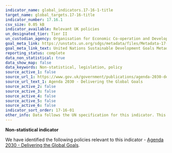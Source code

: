 ```yaml
---
indicator_name: global_indicators.17-16-1-title
target_name: global_targets.17-16-title
indicator_number: 17.16.1
csv_size: 0.05 kB
indicator_available: Relevant UK policies
un_designated_tier: Tier II
un_custodian_agency: Organisation for Economic Co-operation and Development (OECD), United Nations Development Programme (UNDP)
goal_meta_link: https://unstats.un.org/sdgs/metadata/files/Metadata-17-16-01.pdf
goal_meta_link_text: United Nations Sustainable Development Goals Metadata (PDF 340 KB)
reporting_status: complete
data_non_statistical: true
data_show_map: false
data_keywords: Non-statistical, legislation, policy
source_active_1: false
source_url_1: https://www.gov.uk/government/publications/agenda-2030-delivering-the-global-goals
source_url_text_1: Agenda 2030 - Delivering the Global Goals
source_active_2: false
source_active_3: false
source_active_4: false
source_active_5: false
source_active_6: false
indicator_sort_order: 17-16-01
other_info: Data follows the UN specification for this indicator. This indicator has been identified in collaboration with topic experts.
---
```

**Non-statistical indicator**

We have identified the following policies relevant to this indicator -
[Agenda 2030 - Delivering the Global Goals](https://www.gov.uk/government/publications/agenda-2030-delivering-the-global-goals).